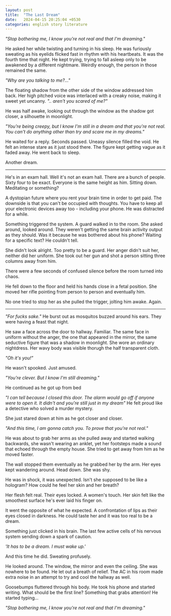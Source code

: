```yaml
---
layout: post
title:  "The Last Dream"
date:   2024-04-15 20:25:04 +0530
categories: english story literature
---
```


_"Stop bothering me, I know you're not real and that I'm dreaming."_

He asked her while twisting and turning in his sleep. He was furiously sweating as his eyelids flicked fast in rhythm with his heartbeats.
It was the fourth time that night. He kept trying, trying to fall asleep only to be awakened by a different nightmare. Weirdly enough, the person in those remained the same. 



_"Why are you talking to me?..."_

The floating shadow from the other side of the window addressed him back. 
Her high pitched voice was interlaced with a creaky noise, making it sweet yet uncanny. 
_".. aren't you scared of me?"_

He was half awake, looking out through the window as the shadow got closer, a silhouette in moonlight. 

_"You're being creepy, but I know I'm still in a dream and that you're not real. You can't do anything other than try and scare me in my dreams."_

He waited for a reply. Seconds passed. Uneasy silence filled the void. He felt an intense stare as it just stood there. The figure kept getting vague as it faded away. He went back to sleep.

Another dream.

------

He's in an exam hall. Well it's not an exam hall. There are a bunch of people. Sixty four to be exact. Everyone is the same height as him. Sitting down. Meditating or something?

A dystopian future where you rent your brain time in order to get paid. The downside is that you can't be occupied with thoughts. You have to keep all your electronic devices away too - including your phone. He was distracted for a while.

Something triggered the system. A guard walked in to the room. She asked around, looked around. They weren't getting the same brain activity output as they should. Was it because he was bothered about his phone? Waiting for a specific text? He couldn't tell.

She didn't look alright. Too pretty to be a guard. Her anger didn't suit her, neither did her uniform. She took out her gun and shot a person sitting three columns away from him.

There were a few seconds of confused silence before the room turned into chaos. 

He fell down to the floor and held his hands close in a fetal position. She moved her rifle pointing from person to person and eventually him. 

No one tried to stop her as she pulled the trigger, jolting him awake. Again. 

------

_"For fucks sake."_ He burst out as mosquitos buzzed around his ears. They were having a feast that night. 

He saw a face across the door to hallway. Familiar. The same face in uniform without the anger, the one that appeared in the mirror, the same seductive figure that was a shadow in moonlight. She wore an ordinary nightdress. Her wavy body was visible thorugh the half transparent cloth.
 

 _"Oh it's you!"_

He wasn't spooked. Just amused.

_"You're clever. But I know I'm still dreaming."_

He continued as he got up from bed

_"I can tell because I closed this door. The alarm would go off if anyone were to open it. It didn't and you're still just in my dream"_
He felt proud like a detective who solved a murder mystery. 

She just stared down at him as he got closer and closer. 

_"And this time, I am gonna catch you. To prove that you're not real."_

He was about to grab her arms as she pulled away and started walking backwards, she wasn't wearing an anklet, yet her footsteps made a sound that echoed through the empty house. She tried to get away from him as he moved faster. 

The wall stopped them eventually as he grabbed her by the arm. Her eyes kept wandering around.  Head down. She was shy.

He was in shock, it was unexpected. Isn't she supposed to be like a hologram? How could he feel her skin and her breath?

Her flesh felt real. Their eyes locked. A women's touch. Her skin felt like the smoothest surface he's ever laid his finger on. 

It went the opposite of what he expected. A confrontation of lips as their eyes closed in darkness. He could taste her and it was too real to be a dream. 

Something just clicked in his brain. The last few active cells of his nervous system sending down a spark of caution.

_'It has to be a dream. I must wake up.'_

And this time he did. Sweating profusely. 

He looked around. The window, the mirror and even the ceiling. She was nowhere to be found. He let out a breath of relief. The AC in his room made extra noise in an attempt to try and cool the hallway as well. 

Goosebumps fluttered through his body. He took his phone and started writing. What should be the first line? Something that grabs attention! He started typing...

_"Stop bothering me, I know you're not real and that I'm dreaming."_
